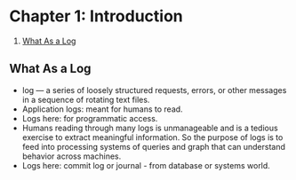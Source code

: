 # Chapter 1: Introduction

1. [What As a Log](#what-as-a-log)

## What As a Log

- log — a series of loosely structured requests, errors, or other messages in a sequence of rotating text files.
- Application logs: meant for humans to read.
- Logs here: for programmatic access.
- Humans reading through many logs is unmanageable and is a tedious exercise to extract meaningful information. So the purpose of logs is to feed into processing systems of queries and graph that can understand behavior across machines.
- Logs here: commit log or journal - from database or systems world.